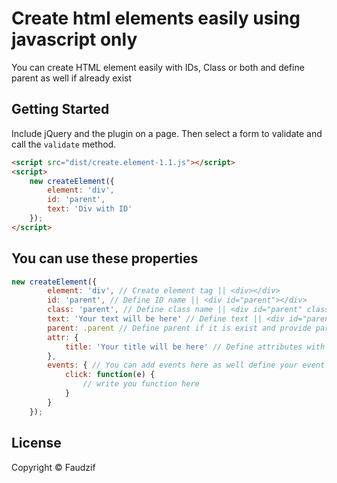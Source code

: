 Create html elements easily using javascript only
================================


You can create HTML element easily with IDs, Class or both and define parent as well if already exist

## Getting Started

Include jQuery and the plugin on a page. Then select a form to validate and call the `validate` method.

```html
<script src="dist/create.element-1.1.js"></script>
<script>
    new createElement({
        element: 'div',
        id: 'parent',
        text: 'Div with ID'
    });
</script>
```

## You can use these properties

``` js
new createElement({
        element: 'div', // Create element tag || <div></div>
        id: 'parent', // Define ID name || <div id="parent"></div>
        class: 'parent', // Define class name || <div id="parent" class="parent"></div>
        text: 'Your text will be here' // Define text || <div id="parent" class="parent"> Your text will be here </div>
        parent: .parent // Define parent if it is exist and provide parent ID or Class with selector name
        attr: {
            title: 'Your title will be here' // Define attributes with key and value
        },
        events: { // You can add events here as well define your event in place of key and value will be function
            click: function(e) {
                // write you function here
            }
        }
    });
```

## License
Copyright &copy; Faudzif<br>

